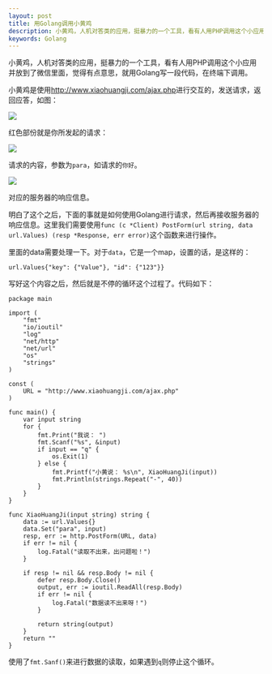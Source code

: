 ```yaml
---
layout: post
title: 用Golang调用小黄鸡
description: 小黄鸡，人机对答类的应用，挺暴力的一个工具，看有人用PHP调用这个小应用并放到了微信里面，觉得有点意思，就用Golang写一段代码，在终端下调用。
keywords: Golang
---
```


小黄鸡，人机对答类的应用，挺暴力的一个工具，看有人用PHP调用这个小应用并放到了微信里面，觉得有点意思，就用Golang写一段代码，在终端下调用。

小黄鸡是使用<http://www.xiaohuangji.com/ajax.php>进行交互的，发送请求，返回应答，如图：

![](http://ww1.sinaimg.cn/large/603daed6gw1efmdnzfsyij20l40arjso.jpg)

红色部份就是你所发起的请求：

![](http://ww4.sinaimg.cn/large/603daed6gw1efmdoaior0j20l4078dgr.jpg)

请求的内容，参数为`para`，如请求的`你好`。

![](http://ww2.sinaimg.cn/large/603daed6gw1efmdojwptxj20l40a5gml.jpg)

对应的服务器的响应信息。

明白了这个之后，下面的事就是如何使用Golang进行请求，然后再接收服务器的响应信息。这里我们需要使用`func (c *Client) PostForm(url string, data url.Values) (resp *Response, err error)`这个函数来进行操作。

里面的data需要处理一下。对于`data`，它是一个map，设置的话，是这样的：

```
url.Values{"key": {"Value"}, "id": {"123"}}
```

写好这个内容之后，然后就是不停的循环这个过程了。代码如下：

```golang
package main

import (
	"fmt"
	"io/ioutil"
	"log"
	"net/http"
	"net/url"
	"os"
	"strings"
)

const (
	URL = "http://www.xiaohuangji.com/ajax.php"
)

func main() {
	var input string
	for {
		fmt.Print("我说： ")
		fmt.Scanf("%s", &input)
		if input == "q" {
			os.Exit(1)
		} else {
			fmt.Printf("小黄说： %s\n", XiaoHuangJi(input))
			fmt.Println(strings.Repeat("-", 40))
		}
	}
}

func XiaoHuangJi(input string) string {
	data := url.Values{}
	data.Set("para", input)
	resp, err := http.PostForm(URL, data)
	if err != nil {
		log.Fatal("读取不出来，出问题啦！")
	}

	if resp != nil && resp.Body != nil {
		defer resp.Body.Close()
		output, err := ioutil.ReadAll(resp.Body)
		if err != nil {
			log.Fatal("数据读不出来呀！")
		}

		return string(output)
	}
	return ""
}
```

使用了`fmt.Sanf()`来进行数据的读取，如果遇到`q`则停止这个循环。
